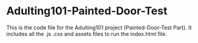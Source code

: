 # Adulting101-Painted-Door-Test
This is the code file for the Adulting101 project (Painted-Door-Test Part).
It includes all the .js .css and assets files to run the index.html file.
